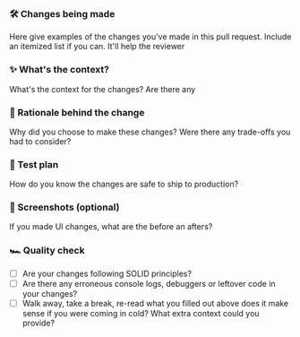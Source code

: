 ### 🛠 Changes being made
Here give examples of the changes you've made in this pull request. Include an itemized list if you can. It'll help the reviewer


### ✨ What's the context?
What's the context for the changes? Are there any


### 🧠 Rationale behind the change
Why did you choose to make these changes? Were there any trade-offs you had to consider? 


### 🧪 Test plan
How do you know the changes are safe to ship to production?


### 📸 Screenshots (optional)
If you made UI changes, what are the before an afters?


### 🏎 Quality check
- [ ] Are your changes following SOLID principles?
- [ ] Are there any erroneous console logs, debuggers or leftover code in your changes?
- [ ] Walk away, take a break, re-read what you filled out above does it make sense if you were coming in cold? What extra context could you provide?
